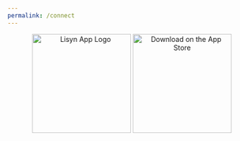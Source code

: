 ```yaml
---
permalink: /connect
---
```


<p align="center">
  <img width="200" src="https://lisyn.app/assets/LisynLogo.png" alt="Lisyn App Logo">
  <img width="200" src="https://lisyn.app/assets/DownloadOnTheAppStore.png" alt="Download on the App Store">
</p>
